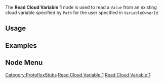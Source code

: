 <languages></languages>

The **Read Cloud Variable\`1** node is used to read a `Value` from an
existing cloud variable specified by `Path` for the user specified in
`VariableOwnerId`

## Usage

## Examples

## Node Menu

[Category:ProtofluxStubs](Category:ProtofluxStubs "wikilink") [Read
Cloud Variable\`1](Category:Protoflux{{#translation:}} "wikilink") [Read
Cloud
Variable\`1](Category:Protoflux:Variables{{#translation:}} "wikilink")